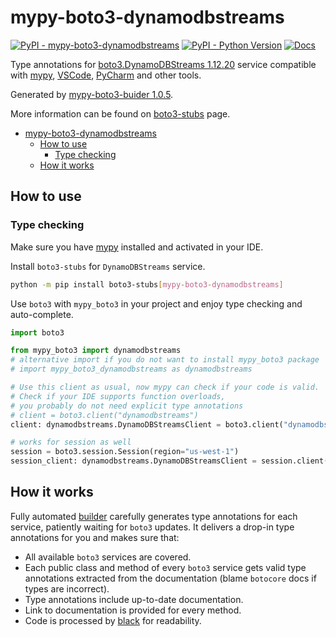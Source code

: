 # mypy-boto3-dynamodbstreams

[![PyPI - mypy-boto3-dynamodbstreams](https://img.shields.io/pypi/v/mypy-boto3-dynamodbstreams.svg?color=blue)](https://pypi.org/project/mypy-boto3-dynamodbstreams)
[![PyPI - Python Version](https://img.shields.io/pypi/pyversions/mypy-boto3-dynamodbstreams.svg?color=blue)](https://pypi.org/project/mypy-boto3-dynamodbstreams)
[![Docs](https://img.shields.io/readthedocs/mypy-boto3-builder.svg?color=blue)](https://mypy-boto3-builder.readthedocs.io/)

Type annotations for
[boto3.DynamoDBStreams 1.12.20](https://boto3.amazonaws.com/v1/documentation/api/1.12.20/reference/services/dynamodbstreams.html#DynamoDBStreams) service
compatible with [mypy](https://github.com/python/mypy), [VSCode](https://code.visualstudio.com/),
[PyCharm](https://www.jetbrains.com/pycharm/) and other tools.

Generated by [mypy-boto3-buider 1.0.5](https://github.com/vemel/mypy_boto3_builder).

More information can be found on [boto3-stubs](https://pypi.org/project/boto3-stubs/) page.

- [mypy-boto3-dynamodbstreams](#mypy-boto3-dynamodbstreams)
  - [How to use](#how-to-use)
    - [Type checking](#type-checking)
  - [How it works](#how-it-works)

## How to use

### Type checking

Make sure you have [mypy](https://github.com/python/mypy) installed and activated in your IDE.

Install `boto3-stubs` for `DynamoDBStreams` service.

```bash
python -m pip install boto3-stubs[mypy-boto3-dynamodbstreams]
```

Use `boto3` with `mypy_boto3` in your project and enjoy type checking and auto-complete.

```python
import boto3

from mypy_boto3 import dynamodbstreams
# alternative import if you do not want to install mypy_boto3 package
# import mypy_boto3_dynamodbstreams as dynamodbstreams

# Use this client as usual, now mypy can check if your code is valid.
# Check if your IDE supports function overloads,
# you probably do not need explicit type annotations
# client = boto3.client("dynamodbstreams")
client: dynamodbstreams.DynamoDBStreamsClient = boto3.client("dynamodbstreams")

# works for session as well
session = boto3.session.Session(region="us-west-1")
session_client: dynamodbstreams.DynamoDBStreamsClient = session.client("dynamodbstreams")

```

## How it works

Fully automated [builder](https://github.com/vemel/mypy_boto3_builder) carefully generates
type annotations for each service, patiently waiting for `boto3` updates. It delivers
a drop-in type annotations for you and makes sure that:

- All available `boto3` services are covered.
- Each public class and method of every `boto3` service gets valid type annotations
  extracted from the documentation (blame `botocore` docs if types are incorrect).
- Type annotations include up-to-date documentation.
- Link to documentation is provided for every method.
- Code is processed by [black](https://github.com/psf/black) for readability.